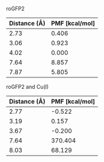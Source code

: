 roGFP2

| Distance (Å) | PMF [kcal/mol] |
|-----------|-----------|
| 2.73 | 0.406 |
| 3.06 | 0.923 |
| 4.02 | 0.000 |
| 7.64 | 8.857 |
| 7.87 | 5.805 |

roGFP2 and Cu(I)

| Distance (Å) | PMF [kcal/mol] |
|-----------|-----------|
| 2.77 | -0.522 |
| 3.19 | 0.157 |
| 3.67 | -0.200 |
| 7.64 | 370.404 |
| 8.03 | 68.129 |

